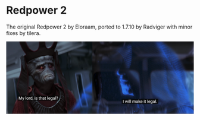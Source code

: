 # Redpower 2

The original Redpower 2 by Eloraam, ported to 1.7.10 by Radviger with minor fixes by tilera.

![meme](./meme.png)